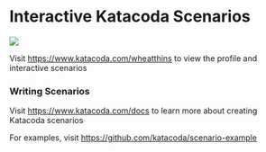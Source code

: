 # Interactive Katacoda Scenarios

[![](http://shields.katacoda.com/katacoda/wheatthins/count.svg)](https://www.katacoda.com/wheatthins "Get your profile on Katacoda.com")

Visit https://www.katacoda.com/wheatthins to view the profile and interactive scenarios

### Writing Scenarios
Visit https://www.katacoda.com/docs to learn more about creating Katacoda scenarios

For examples, visit https://github.com/katacoda/scenario-example
